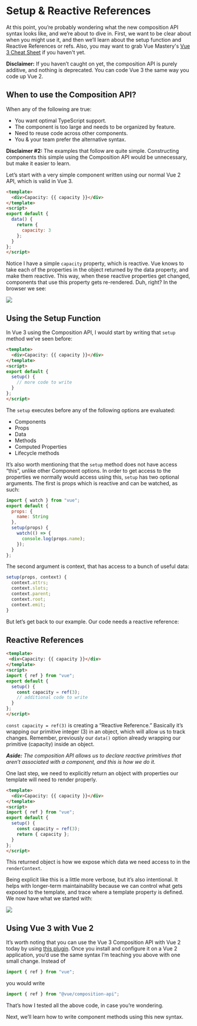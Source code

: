 # Setup & Reactive References

At this point, you’re probably wondering what the new composition API syntax looks like, and we’re about to dive in. First, we want to be clear about when you might use it, and then we’ll learn about the setup function and Reactive References or refs.  Also, you may want to grab Vue Mastery's [Vue 3 Cheat Sheet](https://www.vuemastery.com/vue-3-cheat-sheet) if you haven't yet.

**Disclaimer:** If you haven’t caught on yet, the composition API is purely additive, and nothing is deprecated. You can code Vue 3 the same way you code up Vue 2. 

## When to use the Composition API?

When any of the following are true:

- You want optimal TypeScript support.
- The component is too large and needs to be organized by feature.
- Need to reuse code across other components.
- You & your team prefer the alternative syntax.

**Disclaimer #2:** The examples that follow are quite simple. Constructing components this simple using the Composition API would be unnecessary, but make it easier to learn.

Let’s start with a very simple component written using our normal Vue 2 API, which is valid in Vue 3. 

```html
<template>
  <div>Capacity: {{ capacity }}</div>
</template>
<script>
export default {
  data() {
    return {
      capacity: 3
    };
  }
};
</script>
```

Notice I have a simple `capacity` property, which is reactive. Vue knows to take each of the properties in the object returned by the data property, and make them reactive. This way, when these reactive properties get changed, components that use this property gets re-rendered. Duh, right? In the browser we see:

<img src="https://firebasestorage.googleapis.com/v0/b/vue-mastery.appspot.com/o/flamelink%2Fmedia%2F1570469941666_01-browser.jpg?alt=media&token=9c8eecfd-cb4a-43b5-98e0-cccd02ffe23d" style="max-width: 300px" />

## Using the Setup Function

In Vue 3 using the Composition API, I would start by writing that `setup` method we’ve seen before:

```html
<template>
  <div>Capacity: {{ capacity }}</div>
</template>
<script>
export default {
  setup() {
    // more code to write
  }
};
</script>
```

The `setup` executes before any of the following options are evaluated:

- Components
- Props
- Data
- Methods
- Computed Properties
- Lifecycle methods

It’s also worth mentioning that the `setup` method does not have access “this”, unlike other Component options. In order to get access to the properties we normally would access using this, `setup` has two optional arguments. The first is props which is reactive and can be watched, as such:

```javascript
import { watch } from "vue";
export default {
  props: {
    name: String
  },
  setup(props) {
    watch(() => {
      console.log(props.name);
    });
  }
};
```

The second argument is context, that has access to a bunch of useful data:

```javascript
setup(props, context) {
  context.attrs;
  context.slots;
  context.parent;
  context.root;
  context.emit;
}
```

But let’s get back to our example. Our code needs a reactive reference:
## Reactive References

```html
<template>
 <div>Capacity: {{ capacity }}</div>
</template>
<script>
import { ref } from "vue";
export default {
  setup() {
    const capacity = ref(3);
    // additional code to write
  }
};
</script>
```

`const capacity = ref(3)` is creating a “Reactive Reference.” Basically it’s wrapping our primitive integer (3) in an object, which will allow us to track changes. Remember, previously our `data()` option already wrapping our primitive (capacity) inside an object. 

***Aside:*** *The composition API allows us to declare reactive primitives that aren’t associated with a component, and this is how we do it.* 

One last step, we need to explicitly return an object with properties our template will need to render properly.

```html
<template>
  <div>Capacity: {{ capacity }}</div>
</template>
<script>
import { ref } from "vue";
export default {
  setup() {
    const capacity = ref(3);
    return { capacity };
  }
};
</script>
```

This returned object is how we expose which data we need access to in the `renderContext`. 

Being explicit like this is a little more verbose, but it’s also intentional. It helps with longer-term maintainability because we can control what gets exposed to the template, and trace where a template property is defined. We now have what we started with:

<img src="https://firebasestorage.googleapis.com/v0/b/vue-mastery.appspot.com/o/flamelink%2Fmedia%2F1570469941666_01-browser.jpg?alt=media&token=9c8eecfd-cb4a-43b5-98e0-cccd02ffe23d" style="max-width: 300px" />

## Using Vue 3 with Vue 2

It’s worth noting that you can use the Vue 3 Composition API with Vue 2 today by using [this plugin](https://github.com/vuejs/composition-api). Once you install and configure it on a Vue 2 application, you’d use the same syntax I’m teaching you above with one small change. Instead of

```javascript
import { ref } from "vue";
```

you would write

```javascript
import { ref } from "@vue/composition-api";
```
That’s how I tested all the above code, in case you’re wondering. 

Next, we’ll learn how to write component methods using this new syntax.
